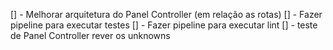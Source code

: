 [] - Melhorar arquitetura do Panel Controller (em relação as rotas)
[] - Fazer pipeline para executar testes
[] - Fazer pipeline para executar lint
[] - teste de Panel Controller rever os unknowns
